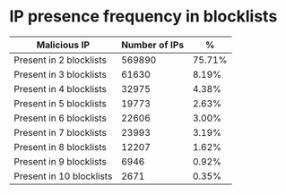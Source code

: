 # IP presence frequency in blocklists
| Malicious IP | Number of IPs | % |
|----|----|----|
| Present in 2 blocklists | 569890 | 75.71% |
| Present in 3 blocklists | 61630 | 8.19% |
| Present in 4 blocklists | 32975 | 4.38% |
| Present in 5 blocklists | 19773 | 2.63% |
| Present in 6 blocklists | 22606 | 3.00% |
| Present in 7 blocklists | 23993 | 3.19% |
| Present in 8 blocklists | 12207 | 1.62% |
| Present in 9 blocklists | 6946 | 0.92% |
| Present in 10 blocklists | 2671 | 0.35% |
